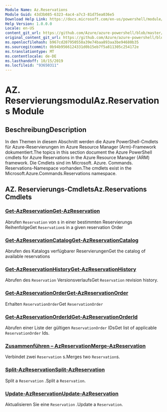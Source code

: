 ```yaml
---
Module Name: Az.Reservations
Module Guid: 43d3b085-6323-4ac4-a7c3-81d75ea036e5
Download Help Link: https://docs.microsoft.com/en-us/powershell/module/az.reservations
Help Version: 1.0.0.0
Locale: en-US
content_git_url: https://github.com/Azure/azure-powershell/blob/master/src/Reservations/Reservations/help/Az.Reservations.md
original_content_git_url: https://github.com/Azure/azure-powershell/blob/master/src/Reservations/Reservations/help/Az.Reservations.md
ms.openlocfilehash: b967cd207950558a39e74baa893aa3be94680b35
ms.sourcegitcommit: 0b94b9566124331d0b15eb7f5a811305c254172e
ms.translationtype: MT
ms.contentlocale: de-DE
ms.lasthandoff: 10/15/2019
ms.locfileid: "93650311"
---
```

# <span data-ttu-id="878ae-101">AZ. Reservierungsmodul</span><span class="sxs-lookup"><span data-stu-id="878ae-101">Az.Reservations Module</span></span>
## <span data-ttu-id="878ae-102">Beschreibung</span><span class="sxs-lookup"><span data-stu-id="878ae-102">Description</span></span>
<span data-ttu-id="878ae-103">In den Themen in diesem Abschnitt werden die Azure PowerShell-Cmdlets für Azure-Reservierungen im Azure Resource Manager (Arm)-Framework dokumentiert.</span><span class="sxs-lookup"><span data-stu-id="878ae-103">The topics in this section document the Azure PowerShell cmdlets for Azure Reservations in the Azure Resource Manager (ARM) framework.</span></span> <span data-ttu-id="878ae-104">Die Cmdlets sind im Microsoft. Azure. Commands. Reservations-Namespace vorhanden.</span><span class="sxs-lookup"><span data-stu-id="878ae-104">The cmdlets exist in the Microsoft.Azure.Commands.Reservations namespace.</span></span>

## <span data-ttu-id="878ae-105">AZ. Reservierungs-Cmdlets</span><span class="sxs-lookup"><span data-stu-id="878ae-105">Az.Reservations Cmdlets</span></span>
### [<span data-ttu-id="878ae-106">Get-AzReservation</span><span class="sxs-lookup"><span data-stu-id="878ae-106">Get-AzReservation</span></span>](Get-AzReservation.md)
<span data-ttu-id="878ae-107">Abrufen `Reservation` von s in einer bestimmten Reservierungs Reihenfolge</span><span class="sxs-lookup"><span data-stu-id="878ae-107">Get `Reservation`s in a given reservation Order</span></span>

### [<span data-ttu-id="878ae-108">Get-AzReservationCatalog</span><span class="sxs-lookup"><span data-stu-id="878ae-108">Get-AzReservationCatalog</span></span>](Get-AzReservationCatalog.md)
<span data-ttu-id="878ae-109">Abrufen des Katalogs verfügbarer Reservierungen</span><span class="sxs-lookup"><span data-stu-id="878ae-109">Get the catalog of available reservations</span></span>

### [<span data-ttu-id="878ae-110">Get-AzReservationHistory</span><span class="sxs-lookup"><span data-stu-id="878ae-110">Get-AzReservationHistory</span></span>](Get-AzReservationHistory.md)
<span data-ttu-id="878ae-111">Abrufen des `Reservation` Versionsverlaufs</span><span class="sxs-lookup"><span data-stu-id="878ae-111">Get `Reservation` revision history.</span></span>

### [<span data-ttu-id="878ae-112">Get-AzReservationOrder</span><span class="sxs-lookup"><span data-stu-id="878ae-112">Get-AzReservationOrder</span></span>](Get-AzReservationOrder.md)
<span data-ttu-id="878ae-113">Erhalten `ReservationOrder`</span><span class="sxs-lookup"><span data-stu-id="878ae-113">Get `ReservationOrder`</span></span>

### [<span data-ttu-id="878ae-114">Get-AzReservationOrderId</span><span class="sxs-lookup"><span data-stu-id="878ae-114">Get-AzReservationOrderId</span></span>](Get-AzReservationOrderId.md)
<span data-ttu-id="878ae-115">Abrufen einer Liste der gültigen `ReservationOrder` IDs</span><span class="sxs-lookup"><span data-stu-id="878ae-115">Get list of applicable `ReservationOrder` Ids.</span></span>

### [<span data-ttu-id="878ae-116">Zusammenführen – AzReservation</span><span class="sxs-lookup"><span data-stu-id="878ae-116">Merge-AzReservation</span></span>](Merge-AzReservation.md)
<span data-ttu-id="878ae-117">Verbindet zwei `Reservation` s.</span><span class="sxs-lookup"><span data-stu-id="878ae-117">Merges two `Reservation`s.</span></span>

### [<span data-ttu-id="878ae-118">Split-AzReservation</span><span class="sxs-lookup"><span data-stu-id="878ae-118">Split-AzReservation</span></span>](Split-AzReservation.md)
<span data-ttu-id="878ae-119">Split a `Reservation` .</span><span class="sxs-lookup"><span data-stu-id="878ae-119">Split a `Reservation`.</span></span>

### [<span data-ttu-id="878ae-120">Update-AzReservation</span><span class="sxs-lookup"><span data-stu-id="878ae-120">Update-AzReservation</span></span>](Update-AzReservation.md)
<span data-ttu-id="878ae-121">Aktualisieren Sie eine `Reservation` .</span><span class="sxs-lookup"><span data-stu-id="878ae-121">Update a `Reservation`.</span></span>

